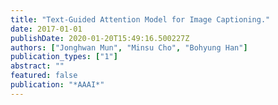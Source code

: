 ```yaml
---
title: "Text-Guided Attention Model for Image Captioning."
date: 2017-01-01
publishDate: 2020-01-20T15:49:16.500227Z
authors: ["Jonghwan Mun", "Minsu Cho", "Bohyung Han"]
publication_types: ["1"]
abstract: ""
featured: false
publication: "*AAAI*"
---
```


